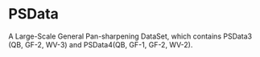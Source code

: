 # PSData
A Large-Scale General Pan-sharpening DataSet, which contains PSData3 (QB, GF-2, WV-3) and PSData4(QB, GF-1, GF-2, WV-2).
